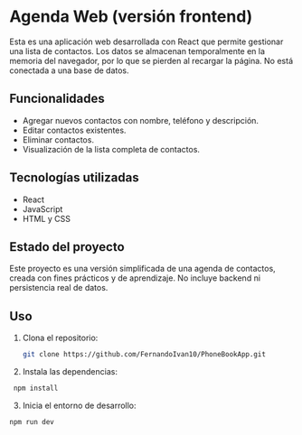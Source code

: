 # Agenda Web (versión frontend)

Esta es una aplicación web desarrollada con React que permite gestionar una lista de contactos. Los datos se almacenan temporalmente en la memoria del navegador, por lo que se pierden al recargar la página. No está conectada a una base de datos.

## Funcionalidades

- Agregar nuevos contactos con nombre, teléfono y descripción.
- Editar contactos existentes.
- Eliminar contactos.
- Visualización de la lista completa de contactos.

## Tecnologías utilizadas

- React
- JavaScript
- HTML y CSS

## Estado del proyecto

Este proyecto es una versión simplificada de una agenda de contactos, creada con fines prácticos y de aprendizaje. No incluye backend ni persistencia real de datos.

## Uso

1. Clona el repositorio:
   ```bash
   git clone https://github.com/FernandoIvan10/PhoneBookApp.git
   ```

2. Instala las dependencias:
  ```bash
   npm install
   ```

3. Inicia el entorno de desarrollo:
  ```bash
  npm run dev
   ```
